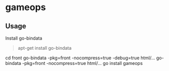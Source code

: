 # gameops
## Usage
Install go-bindata
> apt-get install go-bindata

cd front
go-bindata -pkg=front -nocompress=true -debug=true html/...
go-bindata -pkg=front -nocompress=true html/...
go install gameops


